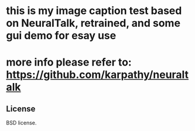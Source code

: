 # this is my image caption test based on NeuralTalk, retrained, and some gui demo for esay use

# more info please refer to: https://github.com/karpathy/neuraltalk


## License
BSD license.
